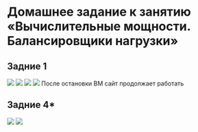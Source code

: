# Домашнее задание к занятию «Вычислительные мощности. Балансировщики нагрузки»

## Задние 1
<image src="img/1.png">
<image src="img/2.png">
<image src="img/3.png">
<image src="img/4.png">
После остановки ВМ сайт продолжает работать

## Задние 4*
<image src="img/5.png">
<image src="img/6.png">






